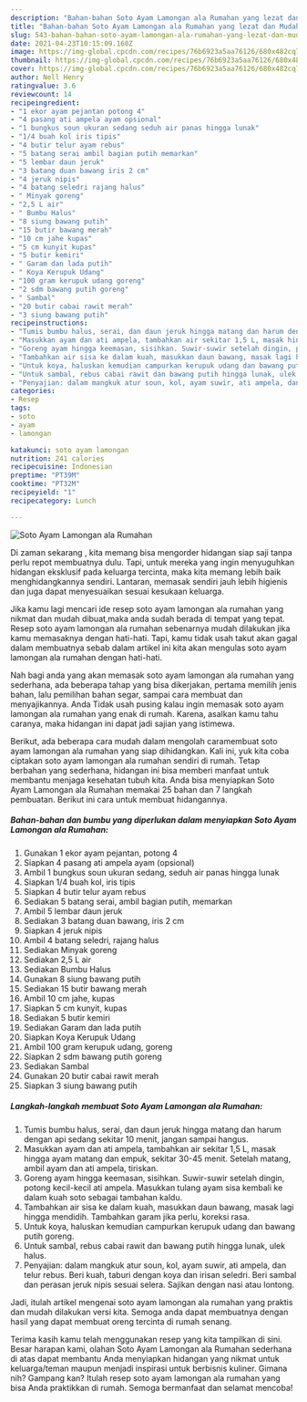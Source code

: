 ```yaml
---
description: "Bahan-bahan Soto Ayam Lamongan ala Rumahan yang lezat dan Mudah Dibuat"
title: "Bahan-bahan Soto Ayam Lamongan ala Rumahan yang lezat dan Mudah Dibuat"
slug: 543-bahan-bahan-soto-ayam-lamongan-ala-rumahan-yang-lezat-dan-mudah-dibuat
date: 2021-04-23T10:15:09.160Z
image: https://img-global.cpcdn.com/recipes/76b6923a5aa76126/680x482cq70/soto-ayam-lamongan-ala-rumahan-foto-resep-utama.jpg
thumbnail: https://img-global.cpcdn.com/recipes/76b6923a5aa76126/680x482cq70/soto-ayam-lamongan-ala-rumahan-foto-resep-utama.jpg
cover: https://img-global.cpcdn.com/recipes/76b6923a5aa76126/680x482cq70/soto-ayam-lamongan-ala-rumahan-foto-resep-utama.jpg
author: Nell Henry
ratingvalue: 3.6
reviewcount: 14
recipeingredient:
- "1 ekor ayam pejantan potong 4"
- "4 pasang ati ampela ayam opsional"
- "1 bungkus soun ukuran sedang seduh air panas hingga lunak"
- "1/4 buah kol iris tipis"
- "4 butir telur ayam rebus"
- "5 batang serai ambil bagian putih memarkan"
- "5 lembar daun jeruk"
- "3 batang duan bawang iris 2 cm"
- "4 jeruk nipis"
- "4 batang seledri rajang halus"
- " Minyak goreng"
- "2,5 L air"
- " Bumbu Halus"
- "8 siung bawang putih"
- "15 butir bawang merah"
- "10 cm jahe kupas"
- "5 cm kunyit kupas"
- "5 butir kemiri"
- " Garam dan lada putih"
- " Koya Kerupuk Udang"
- "100 gram kerupuk udang goreng"
- "2 sdm bawang putih goreng"
- " Sambal"
- "20 butir cabai rawit merah"
- "3 siung bawang putih"
recipeinstructions:
- "Tumis bumbu halus, serai, dan daun jeruk hingga matang dan harum dengan api sedang sekitar 10 menit, jangan sampai hangus."
- "Masukkan ayam dan ati ampela, tambahkan air sekitar 1,5 L, masak hingga ayam matang dan empuk, sekitar 30-45 menit. Setelah matang, ambil ayam dan ati ampela, tiriskan."
- "Goreng ayam hingga keemasan, sisihkan. Suwir-suwir setelah dingin, potong kecil-kecil ati ampela. Masukkan tulang ayam sisa kembali ke dalam kuah soto sebagai tambahan kaldu."
- "Tambahkan air sisa ke dalam kuah, masukkan daun bawang, masak lagi hingga mendidih. Tambahkan garam jika perlu, koreksi rasa."
- "Untuk koya, haluskan kemudian campurkan kerupuk udang dan bawang putih goreng."
- "Untuk sambal, rebus cabai rawit dan bawang putih hingga lunak, ulek halus."
- "Penyajian: dalam mangkuk atur soun, kol, ayam suwir, ati ampela, dan telur rebus. Beri kuah, taburi dengan koya dan irisan seledri. Beri sambal dan perasan jeruk nipis sesuai selera. Sajikan dengan nasi atau lontong."
categories:
- Resep
tags:
- soto
- ayam
- lamongan

katakunci: soto ayam lamongan 
nutrition: 241 calories
recipecuisine: Indonesian
preptime: "PT39M"
cooktime: "PT32M"
recipeyield: "1"
recipecategory: Lunch

---
```



![Soto Ayam Lamongan ala Rumahan](https://img-global.cpcdn.com/recipes/76b6923a5aa76126/680x482cq70/soto-ayam-lamongan-ala-rumahan-foto-resep-utama.jpg)

Di zaman  sekarang , kita memang bisa mengorder hidangan siap saji tanpa perlu repot membuatnya dulu. Tapi, untuk mereka yang ingin menyuguhkan hidangan eksklusif pada keluarga tercinta, maka kita memang lebih baik menghidangkannya sendiri. Lantaran, memasak sendiri jauh lebih higienis dan juga dapat menyesuaikan sesuai kesukaan keluarga.

Jika kamu lagi mencari ide resep soto ayam lamongan ala rumahan yang nikmat dan mudah dibuat,maka anda sudah berada di tempat yang tepat. Resep soto ayam lamongan ala rumahan  sebenarnya mudah dilakukan jika kamu memasaknya dengan hati-hati. Tapi, kamu tidak usah takut akan gagal dalam membuatnya 
sebab dalam artikel ini kita akan mengulas soto ayam lamongan ala rumahan dengan hati-hati.  



Nah bagi anda yang akan memasak soto ayam lamongan ala rumahan yang sederhana, ada beberapa tahap yang bisa dikerjakan, pertama memilih jenis bahan, lalu pemilihan bahan segar, sampai cara membuat dan menyajikannya. Anda Tidak usah pusing kalau ingin memasak soto ayam lamongan ala rumahan yang enak di rumah. Karena, asalkan kamu  tahu caranya, maka hidangan ini dapat jadi sajian yang istimewa.

Berikut, ada beberapa cara mudah dalam mengolah caramembuat soto ayam lamongan ala rumahan yang siap dihidangkan. Kali ini, yuk kita coba ciptakan soto ayam lamongan ala rumahan sendiri di rumah. Tetap berbahan yang sederhana, hidangan ini bisa memberi manfaat untuk membantu menjaga kesehatan tubuh kita. Anda bisa menyiapkan Soto Ayam Lamongan ala Rumahan memakai 25 bahan dan 7 langkah pembuatan. Berikut ini cara untuk membuat hidangannya.

<!--inarticleads1-->

##### Bahan-bahan dan bumbu yang diperlukan dalam menyiapkan Soto Ayam Lamongan ala Rumahan:

1. Gunakan 1 ekor ayam pejantan, potong 4
1. Siapkan 4 pasang ati ampela ayam (opsional)
1. Ambil 1 bungkus soun ukuran sedang, seduh air panas hingga lunak
1. Siapkan 1/4 buah kol, iris tipis
1. Siapkan 4 butir telur ayam rebus
1. Sediakan 5 batang serai, ambil bagian putih, memarkan
1. Ambil 5 lembar daun jeruk
1. Sediakan 3 batang duan bawang, iris 2 cm
1. Siapkan 4 jeruk nipis
1. Ambil 4 batang seledri, rajang halus
1. Sediakan  Minyak goreng
1. Sediakan 2,5 L air
1. Sediakan  Bumbu Halus
1. Gunakan 8 siung bawang putih
1. Sediakan 15 butir bawang merah
1. Ambil 10 cm jahe, kupas
1. Siapkan 5 cm kunyit, kupas
1. Sediakan 5 butir kemiri
1. Sediakan  Garam dan lada putih
1. Siapkan  Koya Kerupuk Udang
1. Ambil 100 gram kerupuk udang, goreng
1. Siapkan 2 sdm bawang putih goreng
1. Sediakan  Sambal
1. Gunakan 20 butir cabai rawit merah
1. Siapkan 3 siung bawang putih




<!--inarticleads2-->

##### Langkah-langkah membuat Soto Ayam Lamongan ala Rumahan:

1. Tumis bumbu halus, serai, dan daun jeruk hingga matang dan harum dengan api sedang sekitar 10 menit, jangan sampai hangus.
1. Masukkan ayam dan ati ampela, tambahkan air sekitar 1,5 L, masak hingga ayam matang dan empuk, sekitar 30-45 menit. Setelah matang, ambil ayam dan ati ampela, tiriskan.
1. Goreng ayam hingga keemasan, sisihkan. Suwir-suwir setelah dingin, potong kecil-kecil ati ampela. Masukkan tulang ayam sisa kembali ke dalam kuah soto sebagai tambahan kaldu.
1. Tambahkan air sisa ke dalam kuah, masukkan daun bawang, masak lagi hingga mendidih. Tambahkan garam jika perlu, koreksi rasa.
1. Untuk koya, haluskan kemudian campurkan kerupuk udang dan bawang putih goreng.
1. Untuk sambal, rebus cabai rawit dan bawang putih hingga lunak, ulek halus.
1. Penyajian: dalam mangkuk atur soun, kol, ayam suwir, ati ampela, dan telur rebus. Beri kuah, taburi dengan koya dan irisan seledri. Beri sambal dan perasan jeruk nipis sesuai selera. Sajikan dengan nasi atau lontong.




Jadi, itulah artikel mengenai  soto ayam lamongan ala rumahan  yang praktis dan mudah dilakukan versi kita. Semoga anda dapat membuatnya dengan hasil yang dapat membuat oreng tercinta di rumah senang. 

Terima kasih kamu telah menggunakan resep yang kita tampilkan di sini. Besar harapan kami, olahan  Soto Ayam Lamongan ala Rumahan sederhana di atas dapat membantu Anda menyiapkan hidangan yang nikmat untuk keluarga/teman maupun menjadi inspirasi untuk berbisnis kuliner. Gimana nih? Gampang kan? Itulah resep soto ayam lamongan ala rumahan yang bisa Anda praktikkan di rumah. Semoga bermanfaat dan selamat mencoba!


